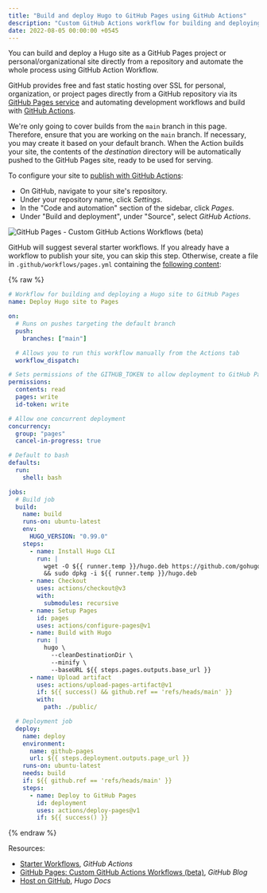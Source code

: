 ```yaml
---
title: "Build and deploy Hugo to GitHub Pages using GitHub Actions"
description: "Custom GitHub Actions workflow for building and deploying a Hugo site to GitHub Pages. And, hosting a Hugo site on GitHub Pages for free."
date: 2022-08-05 00:00:00 +0545
---
```


You can build and deploy a Hugo site as a GitHub Pages project or personal/organizational site directly from a repository and automate the whole process using GitHub Action Workflow.

GitHub provides free and fast static hosting over SSL for personal, organization, or project pages directly from a GitHub repository via its [GitHub Pages service](https://help.github.com/articles/what-is-github-pages/) and automating development workflows and build with [GitHub Actions](https://docs.github.com/en/actions).

We're only going to cover builds from the `main` branch in this page. Therefore, ensure that you are working on the `main` branch. If necessary, you may create it based on your default branch. When the Action builds your site, the contents of the _destination_ directory will be automatically pushed to the GitHub Pages site, ready to be used for serving.

To configure your site to [publish with GitHub Actions](https://docs.github.com/en/pages/getting-started-with-github-pages/configuring-a-publishing-source-for-your-github-pages-site#publishing-with-a-custom-github-actions-workflow):

- On GitHub, navigate to your site's repository.
- Under your repository name, click _Settings_.
- In the "Code and automation" section of the sidebar, click _Pages_.
- Under "Build and deployment", under "Source", select _GitHub Actions_.

![GitHub Pages - Custom GitHub Actions Workflows (beta)](https://i0.wp.com/user-images.githubusercontent.com/14911070/178842638-51b834d3-6c54-423e-95fa-822f734fa98a.png?ssl=1)

GitHub will suggest several starter workflows. If you already have a workflow to publish your site, you can skip this step. Otherwise, create a file in `.github/workflows/pages.yml` containing the [following content](https://raw.githubusercontent.com/actions/starter-workflows/main/pages/hugo.yml):

{% raw %}

```yml
# Workflow for building and deploying a Hugo site to GitHub Pages
name: Deploy Hugo site to Pages

on:
  # Runs on pushes targeting the default branch
  push:
    branches: ["main"]

  # Allows you to run this workflow manually from the Actions tab
  workflow_dispatch:

# Sets permissions of the GITHUB_TOKEN to allow deployment to GitHub Pages
permissions:
  contents: read
  pages: write
  id-token: write

# Allow one concurrent deployment
concurrency:
  group: "pages"
  cancel-in-progress: true

# Default to bash
defaults:
  run:
    shell: bash

jobs:
  # Build job
  build:
    name: build
    runs-on: ubuntu-latest
    env:
      HUGO_VERSION: "0.99.0"
    steps:
      - name: Install Hugo CLI
        run: |
          wget -O ${{ runner.temp }}/hugo.deb https://github.com/gohugoio/hugo/releases/download/v${HUGO_VERSION}/hugo_extended_${HUGO_VERSION}_Linux-64bit.deb \
          && sudo dpkg -i ${{ runner.temp }}/hugo.deb
      - name: Checkout
        uses: actions/checkout@v3
        with:
          submodules: recursive
      - name: Setup Pages
        id: pages
        uses: actions/configure-pages@v1
      - name: Build with Hugo
        run: |
          hugo \
            --cleanDestinationDir \
            --minify \
            --baseURL ${{ steps.pages.outputs.base_url }}
      - name: Upload artifact
        uses: actions/upload-pages-artifact@v1
        if: ${{ success() && github.ref == 'refs/heads/main' }}
        with:
          path: ./public/

  # Deployment job
  deploy:
    name: deploy 
    environment:
      name: github-pages
      url: ${{ steps.deployment.outputs.page_url }}
    runs-on: ubuntu-latest
    needs: build
    if: ${{ github.ref == 'refs/heads/main' }}
    steps:
      - name: Deploy to GitHub Pages
        id: deployment
        uses: actions/deploy-pages@v1
        if: ${{ success() }}
```

{% endraw %}

Resources:

- [Starter Workflows](https://github.com/actions/starter-workflows/tree/main/pages), _GitHub Actions_
- [GitHub Pages: Custom GitHub Actions Workflows (beta)](https://github.blog/changelog/2022-07-27-github-pages-custom-github-actions-workflows-beta/), _GitHub Blog_
- [Host on GitHub](https://gohugo.io/hosting-and-deployment/hosting-on-github/), _Hugo Docs_
